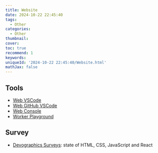 ```yaml
---
title: Website
date: 2024-10-22 22:45:40
tags:
  - Other
categories:
  - Other
thumbnail:
cover:
toc: true
recommend: 1
keywords:
uniqueId: '2024-10-22 22:45:40/Website.html'
mathJax: false
---
```


## Tools

* [Web VSCode](https://vscode.dev/)
* [Web GitHub VSCode](https://vscode.dev/)
* [Web Console](https://skyclouds2001.github.io/tools/console)
* [Worker Playground](https://worker-playground.glitch.me/)

## Survey

* [Devographics Surveys](https://survey.devographics.com/): state of HTML, CSS, JavaScript and React
